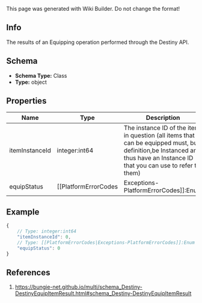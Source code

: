 <span class="wiki-builder">This page was generated with Wiki Builder. Do not change the format!</span>

## Info
The results of an Equipping operation performed through the Destiny API.

## Schema
* **Schema Type:** Class
* **Type:** object

## Properties
Name | Type | Description
---- | ---- | -----------
itemInstanceId | integer:int64 | The instance ID of the item in question (all items that can be equipped must, but definition,be Instanced and thus have an Instance ID that you can use to refer to them)
equipStatus | [[PlatformErrorCodes|Exceptions-PlatformErrorCodes]]:Enum | A PlatformErrorCodes enum indicating whether it succeeded, and if it failed why.

## Example
```javascript
{
    // Type: integer:int64
    "itemInstanceId": 0,
    // Type: [[PlatformErrorCodes|Exceptions-PlatformErrorCodes]]:Enum
    "equipStatus": 0
}

```

## References
1. https://bungie-net.github.io/multi/schema_Destiny-DestinyEquipItemResult.html#schema_Destiny-DestinyEquipItemResult
